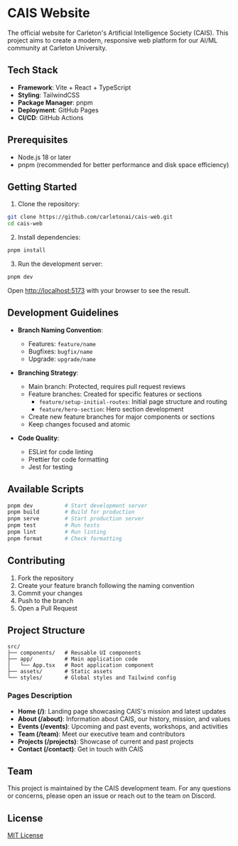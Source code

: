 # CAIS Website

The official website for Carleton's Artificial Intelligence Society (CAIS). This project aims to create a modern, responsive web platform for our AI/ML community at Carleton University.

## Tech Stack

- **Framework**: Vite + React + TypeScript
- **Styling**: TailwindCSS
- **Package Manager**: pnpm
- **Deployment**: GitHub Pages
- **CI/CD**: GitHub Actions

## Prerequisites

- Node.js 18 or later
- pnpm (recommended for better performance and disk space efficiency)

## Getting Started

1. Clone the repository:

```bash
git clone https://github.com/carletonai/cais-web.git
cd cais-web
```

2. Install dependencies:

```bash
pnpm install
```

3. Run the development server:

```bash
pnpm dev
```

Open [http://localhost:5173](http://localhost:5173) with your browser to see the result.

## Development Guidelines

- **Branch Naming Convention**:

  - Features: `feature/name`
  - Bugfixes: `bugfix/name`
  - Upgrade: `upgrade/name`

- **Branching Strategy**:

  - Main branch: Protected, requires pull request reviews
  - Feature branches: Created for specific features or sections
    - `feature/setup-initial-routes`: Initial page structure and routing
    - `feature/hero-section`: Hero section development
  - Create new feature branches for major components or sections
  - Keep changes focused and atomic

- **Code Quality**:
  - ESLint for code linting
  - Prettier for code formatting
  - Jest for testing

## Available Scripts

```bash
pnpm dev          # Start development server
pnpm build        # Build for production
pnpm serve        # Start production server
pnpm test         # Run tests
pnpm lint         # Run linting
pnpm format       # Check formatting
```

## Contributing

1. Fork the repository
2. Create your feature branch following the naming convention
3. Commit your changes
4. Push to the branch
5. Open a Pull Request

## Project Structure

```
src/
├── components/   # Reusable UI components
├── app/          # Main application code
│   └── App.tsx   # Root application component
├── assets/       # Static assets
└── styles/       # Global styles and Tailwind config
```

### Pages Description

- **Home (/)**: Landing page showcasing CAIS's mission and latest updates
- **About (/about)**: Information about CAIS, our history, mission, and values
- **Events (/events)**: Upcoming and past events, workshops, and activities
- **Team (/team)**: Meet our executive team and contributors
- **Projects (/projects)**: Showcase of current and past projects
- **Contact (/contact)**: Get in touch with CAIS

## Team

This project is maintained by the CAIS development team. For any questions or concerns, please open an issue or reach out to the team on Discord.

## License

[MIT License](LICENSE)
